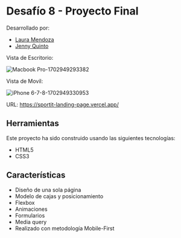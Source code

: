 # Desafío 8 - Proyecto Final
Desarrollado por:
- [Laura Mendoza](https://github.com/laurasmendozad)
- [Jenny Quinto](https://github.com/jennyquinto)

Vista de Escritorio:

![Macbook Pro-1702949293382](https://github.com/laurasmendozad/Front-End/assets/58611097/ec04d3fb-1116-4abc-b0a4-e890b77a6e51)


Vista de Movil:

![iPhone 6-7-8-1702949330953](https://github.com/laurasmendozad/Front-End/assets/58611097/d23014b9-85fa-4642-bc39-9cdac2ac6163)

URL: https://sportit-landing-page.vercel.app/

## Herramientas

Este proyecto ha sido construido usando las siguientes tecnologías:

- HTML5
- CSS3

## Características

- Diseño de una sola página
- Modelo de cajas y posicionamiento
- Flexbox
- Animaciones
- Formularios
- Media query
- Realizado con metodología Mobile-First
